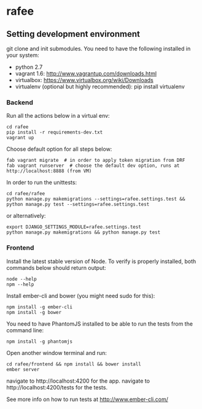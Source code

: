 rafee
=====

## Setting development environment

git clone and init submodules.
You need to have the following installed in your system:

- python 2.7
- vagrant 1.6: http://www.vagrantup.com/downloads.html
- virtualbox: https://www.virtualbox.org/wiki/Downloads
- virtualenv (optional but highly recommended): pip install virtualenv

### Backend

Run all the actions below in a virtual env:

    cd rafee
    pip install -r requirements-dev.txt
    vagrant up

Choose default option for all steps below:

    fab vagrant migrate  # in order to apply token migration from DRF
    fab vagrant runserver  # choose the default dev option, runs at http://localhost:8888 (from VM)

In order to run the unittests:

    cd rafee/rafee
    python manage.py makemigrations --settings=rafee.settings.test && python manage.py test --settings=rafee.settings.test

or alternatively:

    export DJANGO_SETTINGS_MODULE=rafee.settings.test
    python manage.py makemigrations && python manage.py test

### Frontend

Install the latest stable version of Node. To verify is properly installed, both commands below should return output:

    node --help
    npm --help

Install ember-cli and bower (you might need sudo for this):

    npm install -g ember-cli
    npm install -g bower

You need to have PhantomJS installed to be able to run the tests from the command line:

    npm install -g phantomjs

Open another window terminal and run:

    cd rafee/frontend && npm install && bower install
    ember server

navigate to http://localhost:4200 for the app.
navigate to http://localhost:4200/tests for the tests.

See more info on how to run tests at http://www.ember-cli.com/

